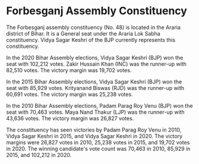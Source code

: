 # Forbesganj Assembly Constituency

The Forbesganj assembly constituency (No. 48) is located in the Araria district of Bihar. It is a General seat under the Araria Lok Sabha constituency. Vidya Sagar Keshri of the BJP currently represents this constituency.

In the 2020 Bihar Assembly elections, Vidya Sagar Keshri (BJP) won the seat with 102,212 votes. Zakir Hussain Khan (INC) was the runner-up with 82,510 votes. The victory margin was 19,702 votes.

In the 2015 Bihar Assembly elections, Vidya Sagar Keshri (BJP) won the seat with 85,929 votes. Krityanand Biswas (RJD) was the runner-up with 60,691 votes. The victory margin was 25,238 votes.

In the 2010 Bihar Assembly elections, Padam Parag Roy Venu (BJP) won the seat with 70,463 votes. Maya Nand Thakur (LJP) was the runner-up with 43,636 votes. The victory margin was 26,827 votes.

The constituency has seen victories by Padam Parag Roy Venu in 2010, Vidya Sagar Keshri in 2015, and Vidya Sagar Keshri in 2020. The victory margins were 26,827 votes in 2010, 25,238 votes in 2015, and 19,702 votes in 2020. The winning candidate's vote count was 70,463 in 2010, 85,929 in 2015, and 102,212 in 2020.
